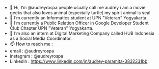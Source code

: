 - 👋 Hi, I’m @audreyrospa people usually call me audrey i am a movie geeks that also loves animal (especially turtle) my spirit animal is seal.
- 👀 I’m currently an Informatics student at UPN "Veteran" Yogyakarta.
- 🌱 I’m currently a Public Relation Officer in Google Developer Student Club Chapter UPN "Veteran" Yogyakarta.
- 💞️ I’m also an intern at Digital Marketing Company called HUB Indonesia as a Social Media Coordinator.
- 📫 How to reach me :
- email : @audreyrospa
- instagram : @audreyrospa
- LinkedIn : https://www.linkedin.com/in/audrey-paramita-3832331bb

